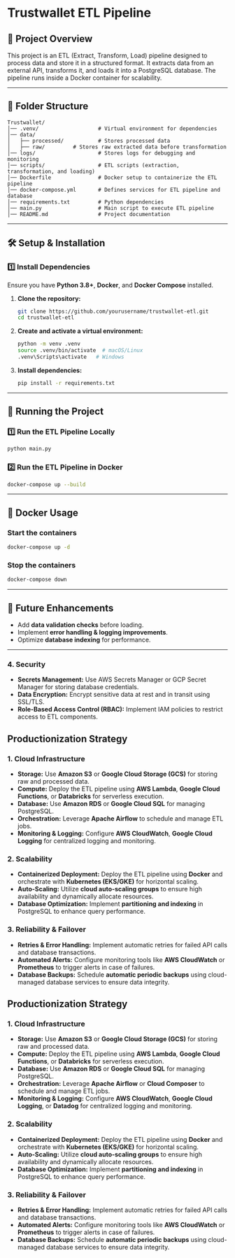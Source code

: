# Trustwallet ETL Pipeline

## 📌 Project Overview
This project is an ETL (Extract, Transform, Load) pipeline designed to process data and store it in a structured format. 
It extracts data from an external API, transforms it, and loads it into a PostgreSQL database. The pipeline runs inside a Docker container for scalability.

---

## 📂 Folder Structure

```
Trustwallet/
│── .venv/                   # Virtual environment for dependencies
│── data/                    
│   ├── processed/           # Stores processed data
│   ├── raw/         # Stores raw extracted data before transformation
│── logs/                    # Stores logs for debugging and monitoring
│── scripts/                 # ETL scripts (extraction, transformation, and loading)
│── Dockerfile               # Docker setup to containerize the ETL pipeline
│── docker-compose.yml       # Defines services for ETL pipeline and database
│── requirements.txt         # Python dependencies
│── main.py                  # Main script to execute ETL pipeline
│── README.md                # Project documentation
```

---

## 🛠️ Setup & Installation

### **1️⃣ Install Dependencies**  
Ensure you have **Python 3.8+**, **Docker**, and **Docker Compose** installed.

1. **Clone the repository:**  
   ```sh
   git clone https://github.com/yourusername/trustwallet-etl.git
   cd trustwallet-etl
   ```
2. **Create and activate a virtual environment:**  
   ```sh
   python -m venv .venv
   source .venv/bin/activate  # macOS/Linux
   .venv\Scripts\activate   # Windows
   ```
3. **Install dependencies:**  
   ```sh
   pip install -r requirements.txt
   ```

---

## 🚀 Running the Project

### **1️⃣ Run the ETL Pipeline Locally**
```sh
python main.py
```

### **2️⃣ Run the ETL Pipeline in Docker**
```sh
docker-compose up --build
```

---

## 🐳 Docker Usage

### **Start the containers**
```sh
docker-compose up -d
```
### **Stop the containers**
```sh
docker-compose down
```

---

## 🔮 Future Enhancements
- Add **data validation checks** before loading.
- Implement **error handling & logging improvements**.
- Optimize **database indexing** for performance.

---



### **4. Security**
- **Secrets Management:** Use AWS Secrets Manager or GCP Secret Manager for storing database credentials.
- **Data Encryption:** Encrypt sensitive data at rest and in transit using SSL/TLS.
- **Role-Based Access Control (RBAC):** Implement IAM policies to restrict access to ETL components.

## Productionization Strategy

### 1. Cloud Infrastructure
- **Storage:** Use **Amazon S3** or **Google Cloud Storage (GCS)** for storing raw and processed data.
- **Compute:** Deploy the ETL pipeline using **AWS Lambda**, **Google Cloud Functions**, or **Databricks** for serverless execution.
- **Database:** Use **Amazon RDS** or **Google Cloud SQL** for managing PostgreSQL.
- **Orchestration:** Leverage **Apache Airflow** to schedule and manage ETL jobs.
- **Monitoring & Logging:** Configure **AWS CloudWatch**, **Google Cloud Logging** for centralized logging and monitoring.

### 2. Scalability
- **Containerized Deployment:** Deploy the ETL pipeline using **Docker** and orchestrate with **Kubernetes (EKS/GKE)** for horizontal scaling.
- **Auto-Scaling:** Utilize **cloud auto-scaling groups** to ensure high availability and dynamically allocate resources.
- **Database Optimization:** Implement **partitioning and indexing** in PostgreSQL to enhance query performance.

### 3. Reliability & Failover
- **Retries & Error Handling:** Implement automatic retries for failed API calls and database transactions.
- **Automated Alerts:** Configure monitoring tools like **AWS CloudWatch** or **Prometheus** to trigger alerts in case of failures.
- **Database Backups:** Schedule **automatic periodic backups** using cloud-managed database services to ensure data integrity.

## Productionization Strategy

### 1. Cloud Infrastructure
- **Storage:** Use **Amazon S3** or **Google Cloud Storage (GCS)** for storing raw and processed data.
- **Compute:** Deploy the ETL pipeline using **AWS Lambda**, **Google Cloud Functions**, or **Databricks** for serverless execution.
- **Database:** Use **Amazon RDS** or **Google Cloud SQL** for managing PostgreSQL.
- **Orchestration:** Leverage **Apache Airflow** or **Cloud Composer** to schedule and manage ETL jobs.
- **Monitoring & Logging:** Configure **AWS CloudWatch**, **Google Cloud Logging**, or **Datadog** for centralized logging and monitoring.

### 2. Scalability
- **Containerized Deployment:** Deploy the ETL pipeline using **Docker** and orchestrate with **Kubernetes (EKS/GKE)** for horizontal scaling.
- **Auto-Scaling:** Utilize **cloud auto-scaling groups** to ensure high availability and dynamically allocate resources.
- **Database Optimization:** Implement **partitioning and indexing** in PostgreSQL to enhance query performance.

### 3. Reliability & Failover
- **Retries & Error Handling:** Implement automatic retries for failed API calls and database transactions.
- **Automated Alerts:** Configure monitoring tools like **AWS CloudWatch** or **Prometheus** to trigger alerts in case of failures.
- **Database Backups:** Schedule **automatic periodic backups** using cloud-managed database services to ensure data integrity.
